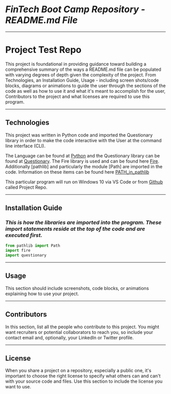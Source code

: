 
# *FinTech Boot Camp Repository - README.md File*
---


# Project Test Repo

This project is foundational in providing guidance toward building a comprehensive summary of the ways a README.md file can be populated with varying degrees of depth given the complexity of the project.  From Technologies, an Installation Guide, Usage - including screen shots/code blocks, diagrams or animations to guide the user through the sections of the code as well as how to use it and what it's meant to accomplish for the user, Contributors to the project and what licenses are required to use this program.  

---

## Technologies

This project was written in Python code and imported the Questionary library in order to make the code interactive with the User at the command line interface (CLI).  

The Language can be found at [Python](<http://python.org>) and the Questionary library can be found at [Questionary](<https://pypi.org/project/questionary/>). The Fire library is used and can be found here [Fire](<http://https://pypi.org/project/fire/>).  Additionally [pathlib] and particularly the module [Path] are imported in the code.  Information on these items can be found here [PATH_in_pathlib](<https://docs.python.org/3/library/pathlib.html>)

This particular program will run on Windows 10 via VS Code or from [Github](<http://github.com/cryptopher2022>) called Project Repo.  

---

## Installation Guide

### *This is how the libraries are imported into the program.  These import statements reside at the top of the code and are executed first.*

```python
from pathlib import Path
import fire
import questionary     
```

---

## Usage

This section should include screenshots, code blocks, or animations explaining how to use your project.

---

## Contributors

In this section, list all the people who contribute to this project. You might want recruiters or potential collaborators to reach you, so include your contact email and, optionally, your LinkedIn or Twitter profile.

---

## License

When you share a project on a repository, especially a public one, it's important to choose the right license to specify what others can and can't with your source code and files. Use this section to include the license you want to use.
